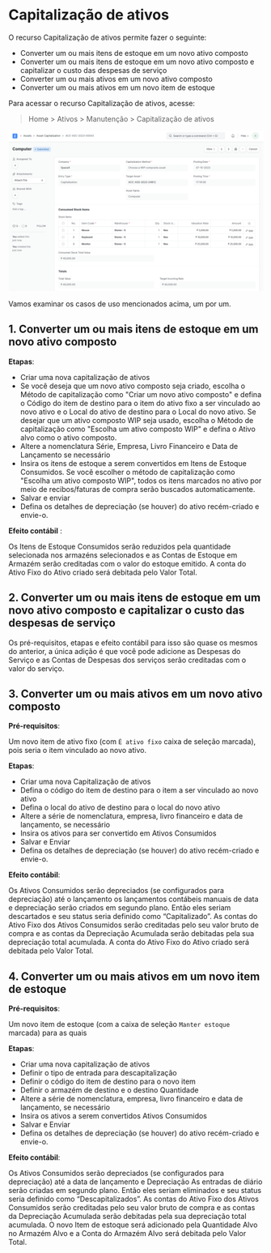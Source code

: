 # Capitalização de ativos



O recurso Capitalização de ativos permite fazer o seguinte:

* Converter um ou mais itens de estoque em um novo ativo composto
* Converter um ou mais itens de estoque em um novo ativo composto e capitalizar o custo das despesas de serviço
* Converter um ou mais ativos em um novo ativo composto
* Converter um ou mais ativos em um novo item de estoque

Para acessar o recurso Capitalização de ativos, acesse:


> Home > Ativos > Manutenção > Capitalização de ativos
> 
> 

![](/files/jdmoSl4.png)  
  
Vamos examinar os casos de uso mencionados acima, um por um.

## 1. Converter um ou mais itens de estoque em um novo ativo composto

**Etapas**:

* Criar uma nova capitalização de ativos
* Se você deseja que um novo ativo composto seja criado, escolha o Método de capitalização como "Criar um novo ativo composto" e defina o Código do item de destino para o item do ativo fixo a ser vinculado ao novo ativo e o Local do ativo de destino para o Local do novo ativo. Se desejar que um ativo composto WIP seja usado, escolha o Método de capitalização como "Escolha um ativo composto WIP" e defina o Ativo alvo como o ativo composto.
* Altere a nomenclatura Série, Empresa, Livro Financeiro e Data de Lançamento se necessário
* Insira os itens de estoque a serem convertidos em Itens de Estoque Consumidos. Se você escolher o método de capitalização como "Escolha um ativo composto WIP", todos os itens marcados no ativo por meio de recibos/faturas de compra serão buscados automaticamente.
* Salvar e enviar
* Defina os detalhes de depreciação (se houver) do ativo recém-criado e envie-o.

**Efeito contábil** :

Os Itens de Estoque Consumidos serão reduzidos pela quantidade selecionada nos armazéns selecionados e as Contas de Estoque em Armazém serão creditadas com o valor do estoque emitido. A conta do Ativo Fixo do Ativo criado será debitada pelo Valor Total.

## 2. Converter um ou mais itens de estoque em um novo ativo composto e capitalizar o custo das despesas de serviço

Os pré-requisitos, etapas e efeito contábil para isso são quase os mesmos do anterior, a única adição é que você pode adicione as Despesas do Serviço e as Contas de Despesas dos serviços serão creditadas com o valor do serviço.

## 3. Converter um ou mais ativos em um novo ativo composto

**Pré-requisitos**:

Um novo item de ativo fixo (com `É ativo fixo` caixa de seleção marcada), pois seria o item vinculado ao novo ativo.

**Etapas**:

* Criar uma nova Capitalização de ativos
* Defina o código do item de destino para o item a ser vinculado ao novo ativo
* Defina o local do ativo de destino para o local do novo ativo
* Altere a série de nomenclatura, empresa, livro financeiro e data de lançamento, se necessário
* Insira os ativos para ser convertido em Ativos Consumidos
* Salvar e Enviar
* Defina os detalhes de depreciação (se houver) do ativo recém-criado e envie-o.

**Efeito contábil**:

Os Ativos Consumidos serão depreciados (se configurados para depreciação) até o lançamento os lançamentos contábeis manuais de data e depreciação serão criados em segundo plano. Então eles seriam descartados e seu status seria definido como “Capitalizado”. As contas do Ativo Fixo dos Ativos Consumidos serão creditadas pelo seu valor bruto de compra e as contas da Depreciação Acumulada serão debitadas pela sua depreciação total acumulada. A conta do Ativo Fixo do Ativo criado será debitada pelo Valor Total.

## 4. Converter um ou mais ativos em um novo item de estoque

**Pré-requisitos**:

Um novo item de estoque (com a caixa de seleção `Manter estoque` marcada) para as quais

**Etapas**:

* Criar uma nova capitalização de ativos
* Definir o tipo de entrada para descapitalização
* Definir o código do item de destino para o novo item
* Definir o armazém de destino e o destino Quantidade
* Altere a série de nomenclatura, empresa, livro financeiro e data de lançamento, se necessário
* Insira os ativos a serem convertidos Ativos Consumidos
* Salvar e Enviar
* Defina os detalhes de depreciação (se houver) do ativo recém-criado e envie-o.

**Efeito contábil**:

Os Ativos Consumidos serão depreciados (se configurados para depreciação) até a data de lançamento e Depreciação As entradas de diário serão criadas em segundo plano. Então eles seriam eliminados e seu status seria definido como “Descapitalizados”. As contas do Ativo Fixo dos Ativos Consumidos serão creditadas pelo seu valor bruto de compra e as contas da Depreciação Acumulada serão debitadas pela sua depreciação total acumulada. O novo Item de estoque será adicionado pela Quantidade Alvo no Armazém Alvo e a Conta do Armazém Alvo será debitada pelo Valor Total.



